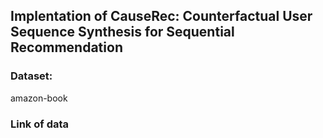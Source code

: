 ## Implentation of CauseRec: Counterfactual User Sequence Synthesis for Sequential Recommendation

### Dataset:
amazon-book
### Link of data

